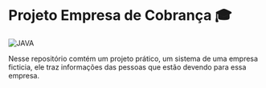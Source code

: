 # Projeto Empresa de Cobrança 🎓
<img aling='center' alt= 'JAVA' src='https://img.shields.io/badge/Java-ED8B00?style=for-the-badge&logo=java&logoColor=white'/>

Nesse repositório comtém um projeto prático, um sistema de uma empresa ficticia, ele traz informações das pessoas que estão devendo para essa empresa.
